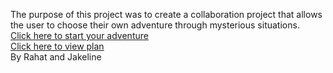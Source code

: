 The purpose of this project was to create a collaboration project that allows the user to choose their own adventure through mysterious situations.  
[Click here to start your adventure](walking.md)  
[Click here to view plan]()  
By Rahat and Jakeline